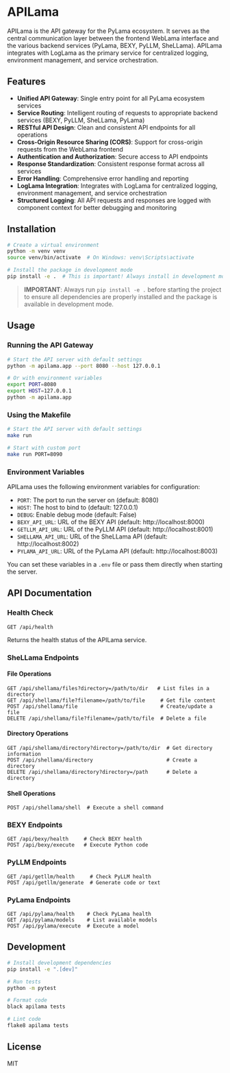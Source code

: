 # APILama

APILama is the API gateway for the PyLama ecosystem. It serves as the central communication layer between the frontend WebLama interface and the various backend services (PyLama, BEXY, PyLLM, SheLLama). APILama integrates with LogLama as the primary service for centralized logging, environment management, and service orchestration.

## Features

- **Unified API Gateway**: Single entry point for all PyLama ecosystem services
- **Service Routing**: Intelligent routing of requests to appropriate backend services (BEXY, PyLLM, SheLLama, PyLama)
- **RESTful API Design**: Clean and consistent API endpoints for all operations
- **Cross-Origin Resource Sharing (CORS)**: Support for cross-origin requests from the WebLama frontend
- **Authentication and Authorization**: Secure access to API endpoints
- **Response Standardization**: Consistent response format across all services
- **Error Handling**: Comprehensive error handling and reporting
- **LogLama Integration**: Integrates with LogLama for centralized logging, environment management, and service orchestration
- **Structured Logging**: All API requests and responses are logged with component context for better debugging and monitoring

## Installation

```bash
# Create a virtual environment
python -m venv venv
source venv/bin/activate  # On Windows: venv\Scripts\activate

# Install the package in development mode
pip install -e .  # This is important! Always install in development mode before starting
```

> **IMPORTANT**: Always run `pip install -e .` before starting the project to ensure all dependencies are properly installed and the package is available in development mode.

## Usage

### Running the API Gateway

```bash
# Start the API server with default settings
python -m apilama.app --port 8080 --host 127.0.0.1

# Or with environment variables
export PORT=8080
export HOST=127.0.0.1
python -m apilama.app
```

### Using the Makefile

```bash
# Start the API server with default settings
make run

# Start with custom port
make run PORT=8090
```

### Environment Variables

APILama uses the following environment variables for configuration:

- `PORT`: The port to run the server on (default: 8080)
- `HOST`: The host to bind to (default: 127.0.0.1)
- `DEBUG`: Enable debug mode (default: False)
- `BEXY_API_URL`: URL of the BEXY API (default: http://localhost:8000)
- `GETLLM_API_URL`: URL of the PyLLM API (default: http://localhost:8001)
- `SHELLAMA_API_URL`: URL of the SheLLama API (default: http://localhost:8002)
- `PYLAMA_API_URL`: URL of the PyLama API (default: http://localhost:8003)

You can set these variables in a `.env` file or pass them directly when starting the server.

## API Documentation

### Health Check
```
GET /api/health
```
Returns the health status of the APILama service.

### SheLLama Endpoints

#### File Operations
```
GET /api/shellama/files?directory=/path/to/dir   # List files in a directory
GET /api/shellama/file?filename=/path/to/file     # Get file content
POST /api/shellama/file                           # Create/update a file
DELETE /api/shellama/file?filename=/path/to/file  # Delete a file
```

#### Directory Operations
```
GET /api/shellama/directory?directory=/path/to/dir  # Get directory information
POST /api/shellama/directory                        # Create a directory
DELETE /api/shellama/directory?directory=/path      # Delete a directory
```

#### Shell Operations
```
POST /api/shellama/shell  # Execute a shell command
```

### BEXY Endpoints
```
GET /api/bexy/health     # Check BEXY health
POST /api/bexy/execute   # Execute Python code
```

### PyLLM Endpoints
```
GET /api/getllm/health     # Check PyLLM health
POST /api/getllm/generate  # Generate code or text
```

### PyLama Endpoints
```
GET /api/pylama/health    # Check PyLama health
GET /api/pylama/models    # List available models
POST /api/pylama/execute  # Execute a model
```

## Development

```bash
# Install development dependencies
pip install -e ".[dev]"

# Run tests
python -m pytest

# Format code
black apilama tests

# Lint code
flake8 apilama tests
```

## License

MIT
